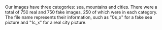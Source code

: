 Our images have three categories: sea, mountains and cities.
There were a total of 750 real and 750 fake images, 250 of which were in each category.
The file name represents their information, such as "0s_x" for a fake sea picture and "1c_x" for a real city picture.
